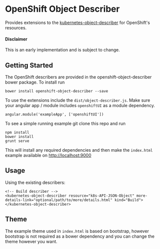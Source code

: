 OpenShift Object Describer
===========================

Provides extensions to the [kubernetes-object-describer](https://github.com/kubernetes-ui/object-describer) for OpenShift's resources.

#### Disclaimer
This is an early implementation and is subject to change. 

Getting Started
---------------

The OpenShift describers are provided in the openshift-object-describer bower package. To install run

```
bower install openshift-object-describer --save
```

To use the extensions include the `dist/object-describer.js`. Make sure your angular app / module includes `openshiftUI` as a module dependency.

```
angular.module('exampleApp', ['openshiftUI'])
```

To see a simple running example git clone this repo and run

```
npm install
bower install
grunt serve
```

This will install any required dependencies and then make the `index.html` example available on [http://localhost:9000](http://localhost:9000)

Usage
-----

Using the existing describers:

```
<!-- Build describer -->
<kubernetes-object-describer resource="k8s-API-JSON-Object" more-details-link="optional/path/to/more/details.html" kind="Build"></kubernetes-object-describer>
```

Theme
-----

The example theme used in `index.html` is based on bootstrap, however bootstrap is not required as a bower dependency and you can change the theme however you want.